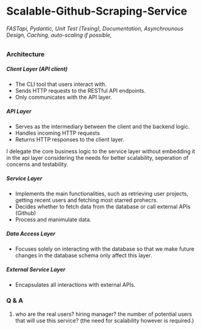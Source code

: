 # Scalable-Github-Scraping-Service

###### FASTapi, Pydantic, Unit Test (Tesing), Documentation, Asynchrounous Design, Caching, auto-scaling if possible,

### Architecture

##### Client Layer (API client)

- The CLI tool that users interact with.
- Sends HTTP requests to the RESTful API endpoints.
- Only communicates with the API layer.

##### API Layer

- Serves as the intermediary between the client and the backend logic.
- Handles incoming HTTP requests
- Returns HTTP responses to the client layer.

I delegate the core business logic to the service layer without embedding it in the api layer considering the needs for better scalability, seperation of concerns and testability.

##### Service Layer

- Implements the main functionalities, such as retrieving user projects, getting recent users and fetching most starred prohecrs.
- Decides whether to fetch data from the database or call external APIs (Github)
- Process and manimulate data.

##### Data Access Layer

- Focuses solely on interacting with the database so that we make future changes in the database schema only affect this layer.

##### External Service Layer

- Encapsulates all interactions with external APIs.

### Q & A

1. who are the real users? hiring manager? the number of potential users that will use this service? (the need for scalability however is required.)
